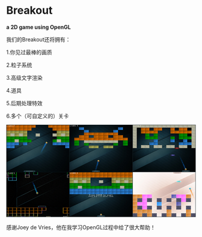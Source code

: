 # Breakout
**a 2D game using OpenGL**

我们的Breakout还将拥有：

1.你见过最棒的画质

2.粒子系统

3.高级文字渲染

4.道具

5.后期处理特效

6.多个（可自定义的）关卡

![](cover.png)

感谢Joey de Vries，他在我学习OpenGL过程中给了很大帮助！
